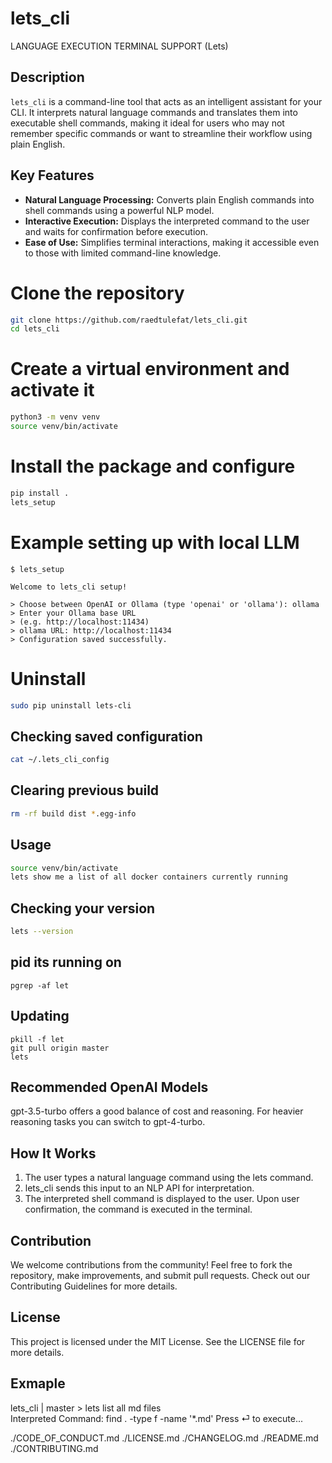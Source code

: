 # lets_cli

LANGUAGE EXECUTION TERMINAL SUPPORT (Lets)

## Description

`lets_cli` is a command-line tool that acts as an intelligent assistant for your CLI. It interprets natural language commands and translates them into executable shell commands, making it ideal for users who may not remember specific commands or want to streamline their workflow using plain English.

## Key Features

- **Natural Language Processing:** Converts plain English commands into shell commands using a powerful NLP model.
- **Interactive Execution:** Displays the interpreted command to the user and waits for confirmation before execution.
- **Ease of Use:** Simplifies terminal interactions, making it accessible even to those with limited command-line knowledge.

# Clone the repository

```bash
git clone https://github.com/raedtulefat/lets_cli.git
cd lets_cli
```

# Create a virtual environment and activate it

```bash
python3 -m venv venv
source venv/bin/activate
```

# Install the package and configure

```bash
pip install .
lets_setup
```

# Example setting up with local LLM

`$ lets_setup`

```
Welcome to lets_cli setup!

> Choose between OpenAI or Ollama (type 'openai' or 'ollama'): ollama
> Enter your Ollama base URL
> (e.g. http://localhost:11434)
> ollama URL: http://localhost:11434
> Configuration saved successfully.
```

# Uninstall

```bash
sudo pip uninstall lets-cli
```

## Checking saved configuration

```bash
cat ~/.lets_cli_config
```

## Clearing previous build

```bash
rm -rf build dist *.egg-info
```

## Usage

```bash
source venv/bin/activate
lets show me a list of all docker containers currently running
```

## Checking your version

```bash
lets --version
```

## pid its running on

```
pgrep -af let
```

## Updating

```
pkill -f let
git pull origin master
lets
```
## Recommended OpenAI Models

gpt-3.5-turbo offers a good balance of cost and reasoning. For heavier reasoning tasks you can switch to gpt-4-turbo.


## How It Works

1. The user types a natural language command using the lets command.
2. lets_cli sends this input to an NLP API for interpretation.
3. The interpreted shell command is displayed to the user.
   Upon user confirmation, the command is executed in the terminal.

## Contribution

We welcome contributions from the community! Feel free to fork the repository, make improvements, and submit pull requests. Check out our Contributing Guidelines for more details.

## License

This project is licensed under the MIT License. See the LICENSE file for more details.

## Exmaple

lets_cli | master > lets list all md files  
Interpreted Command: find . -type f -name '\*.md'
Press ⏎ to execute...

./CODE_OF_CONDUCT.md
./LICENSE.md
./CHANGELOG.md
./README.md
./CONTRIBUTING.md
